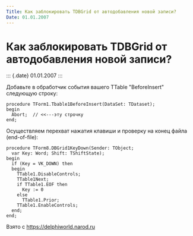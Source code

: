 ```yaml
---
Title: Как заблокировать TDBGrid от автодобавления новой записи?
Date: 01.01.2007
---
```



Как заблокировать TDBGrid от автодобавления новой записи?
=========================================================

::: {.date}
01.01.2007
:::

Добавьте в обработчик события вашего TTable "BeforeInsert" следующую
строку:

    procedure TForm1.Tbable1BeforeInsert(DataSet: TDataset);
    begin
      Abort;  // <<---эту строчку
    end;

Осуществляем перехват нажатия клавиши и проверку на конец файла
(end-of-file):

    procedure TForm8.DBGrid1KeyDown(Sender: TObject;
      var Key: Word; Shift: TShiftState);
    begin
      if (Key = VK_DOWN) then
      begin
        TTable1.DisableControls;
        TTable1Next;
        if TTable1.EOF then
          Key := 0
        else
          TTable1.Prior;
        TTable1.EnableControls;
      end;
    end;

Взято с <https://delphiworld.narod.ru>
